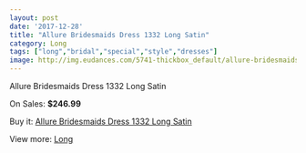 ```yaml
---
layout: post
date: '2017-12-28'
title: "Allure Bridesmaids Dress 1332 Long Satin"
category: Long
tags: ["long","bridal","special","style","dresses"]
image: http://img.eudances.com/5741-thickbox_default/allure-bridesmaids-dress-1332-long-satin.jpg
---
```

Allure Bridesmaids Dress 1332 Long Satin

On Sales: **$246.99**
<a href="https://www.eudances.com/en/long/1999-allure-bridesmaids-dress-1332-long-satin.html"><amp-img layout="responsive" width="600" height="600" src="//img.eudances.com/5741-thickbox_default/allure-bridesmaids-dress-1332-long-satin.jpg" alt="Allure Bridesmaids Dress 1332 Long Satin 0" /></a>

Buy it: [Allure Bridesmaids Dress 1332 Long Satin](https://www.eudances.com/en/long/1999-allure-bridesmaids-dress-1332-long-satin.html "Allure Bridesmaids Dress 1332 Long Satin")

View more: [Long](https://www.eudances.com/en/21-long "Long")